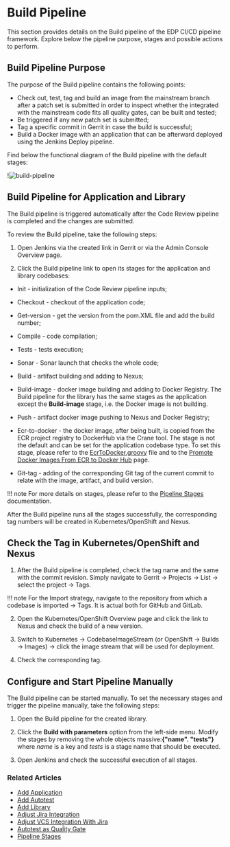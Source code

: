 # Build Pipeline

This section provides details on the Build pipeline of the EDP CI/CD pipeline framework. Explore below the pipeline purpose, stages and possible actions to perform.

## Build Pipeline Purpose

The purpose of the Build pipeline contains the following points:

* Check out, test, tag and build an image from the mainstream branch after a patch set is submitted in order to inspect whether the integrated with the mainstream code fits all quality gates, can be built and tested;
* Be triggered if any new patch set is submitted;
* Tag a specific commit in Gerrit in case the build is successful;
* Build a Docker image with an application that can be afterward deployed using the Jenkins Deploy pipeline.

Find below the functional diagram of the Build pipeline with the default stages:

!![build-pipeline](http://www.plantuml.com/plantuml/proxy?src=https://raw.githubusercontent.com/epam/edp-install/master/docs/user-guide/build-pipeline.puml)

## Build Pipeline for Application and Library

The Build pipeline is triggered automatically after the Code Review pipeline is completed and the changes are submitted.

To review the Build pipeline, take the following steps:

1. Open Jenkins via the created link in Gerrit or via the Admin Console Overview page.

2. Click the Build pipeline link to open its stages for the application and library codebases:

  - Init - initialization of the Code Review pipeline inputs;

  - Checkout - checkout of the application code;

  - Get-version - get the version from the pom.XML file and add the build number;

  - Compile - code compilation;

  - Tests - tests execution;

  - Sonar - Sonar launch that checks the whole code;

  - Build - artifact building and adding to Nexus;

  - Build-image - docker image building and adding to Docker Registry. The Build pipeline for the library has the same stages as the application except the **Build-image** stage, i.e. the Docker image is not building.

  - Push - artifact docker image pushing to Nexus and Docker Registry;

  - Ecr-to-docker - the docker image, after being built, is copied from the ECR project registry to DockerHub via the Crane tool. The stage is not the default and can be set for the application codebase type.
    To set this stage, please refer to the [EcrToDocker.groovy](https://github.com/epam/edp-library-stages/blob/master/src/com/epam/edp/stages/impl/ci/impl/ecrtodocker/EcrToDocker.groovy) file and to the [Promote Docker Images From ECR to Docker Hub](ecr-to-docker-stages.md) page.

  - Git-tag - adding of the corresponding Git tag of the current commit to relate with the image, artifact, and build version.

!!! note
    For more details on stages, please refer to the [Pipeline Stages](pipeline-stages.md) documentation.

After the Build pipeline runs all the stages successfully, the corresponding tag numbers will be created in Kubernetes/OpenShift and Nexus.

## Check the Tag in Kubernetes/OpenShift and Nexus

1. After the Build pipeline is completed, check the tag name and the same with the commit revision. Simply navigate to Gerrit → Projects → List → select the project → Tags.

  !!! note
      For the Import strategy, navigate to the repository from which a codebase is imported → Tags. It is actual both for GitHub and GitLab.

2. Open the Kubernetes/OpenShift Overview page and click the link to Nexus and check the build of a new version.

3. Switch to Kubernetes → CodebaseImageStream (or OpenShift → Builds → Images) → click the image stream that will be used for deployment.

4. Check the corresponding tag.

## Configure and Start Pipeline Manually

The Build pipeline can be started manually. To set the necessary stages and trigger the pipeline manually, take the following steps:

1. Open the Build pipeline for the created library.

2. Click the **Build with parameters** option from the left-side menu. Modify the stages by removing the whole objects massive:**{"name". "tests"}** where _name_ is a key and _tests_ is a stage name that should be executed.

3. Open Jenkins and check the successful execution of all stages.

### Related Articles

* [Add Application](add-application.md)
* [Add Autotest](add-autotest.md)
* [Add Library](add-library.md)
* [Adjust Jira Integration](../operator-guide/jira-integration.md)
* [Adjust VCS Integration With Jira](../operator-guide/jira-gerrit-integration.md)
* [Autotest as Quality Gate](../use-cases/autotest-as-quality-gate.md)
* [Pipeline Stages](pipeline-stages.md)
